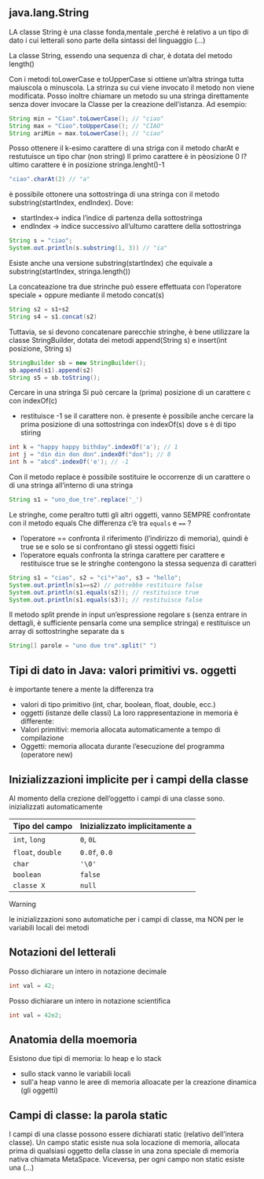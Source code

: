 ## java.lang.String 
LA classe String è una classe fonda,mentale ,perché è relativo a un tipo di dato i cui letterali sono parte della sintassi del linguaggio (…)

La classe String, essendo una sequenza di char, è dotata del metodo length()

Con i metodi toLowerCase e toUpperCase si ottiene un’altra stringa tutta maiuscola o minuscola. La strinza su cui viene invocato il metodo non viene modificata. Posso inoltre chiamare un metodo su una stringa direttamente senza dover invocare la Classe per la creazione dell’istanza.
Ad esempio:
```java
String min = "Ciao".toLowerCase(); // "ciao"
String max = "Ciao".toUpperCase(); // "CIAO"
String ariMin = max.toLowerCase(); // "ciao"
```

Posso ottenere il k-esimo carattere di una striga con il metodo charAt e restutuisce un tipo char (non string)
Il primo carattere è in pèosizione 0
l?ultimo carattere è in posizione stringa.lenght()-1
```java
"ciao".charAt(2) // "a"
```

è possibile ottonere una sottostringa di una stringa con il metodo substring(startIndex, endIndex). Dove:
- startIndex→ indica l’indice di partenza della sottostringa
- endIndex → indice successivo all’ultumo carattere della sottostringa
```java
String s = "ciao";
System.out.println(s.substring(1, 3)) // "ia"
```
Esiste anche una versione substring(startIndex) che equivale a substring(startIndex, stringa.length())

La concateazione tra due strinche può essere effettuata con l’operatore speciale + oppure mediante il metodo concat(s)
```java
String s2 = s1+s2
String s4 = s1.concat(s2)
```
Tuttavia, se si devono concatenare parecchie stringhe, è bene utilizzare la classe StringBuilder, dotata dei metodi append(String s) e insert(int posizione, String s)
```java
StringBuilder sb = new StringBuilder();
sb.append(s1).append(s2)
String s5 = sb.toString();
```

Cercare in una stringa
Si può cercare la (prima) posizione di un carattere c con indexOf(c)
- restituisce -1 se il carattere non. è presente
è possibile anche cercare la prima posizione di una sottostringa con indexOf(s) dove s è di tipo stiring
```java
int k = "happy happy bithday".indexOf('a'); // 1
int j = "din din don don".indexOf("don"); // 8
int h = "abcd".indexOf('e'); // -1
```

Con il metodo replace è possibile sostituire le occorrenze di un carattere o di una stringa all’interno di una stringa
```java
String s1 = "uno_due_tre".replace('_')
```

Le stringhe, come peraltro tutti gli altri oggetti, vanno SEMPRE confrontate con il metodo equals
Che differenza c’è tra `equals` e `==` ?
- l’operatore == confronta il riferimento (l’indirizzo di memoria), quindi è true se e solo se si confrontano gli stessi oggetti fisici
- l’operatore equals confronta la stringa carattere per carattere e restituisce true se le stringhe contengono la stessa sequenza di caratteri
```java
String s1 = "ciao", s2 = "ci"+"ao", s3 = "hello";
System.out.println(s1==s2) // potrebbe restituire false
System.out.println(s1.equals(s2)); // restituisce true
System.out.println(s1.equals(s3)); // restituisce false
```

Il metodo split prende in input un’espressione regolare s (senza entrare in dettagli, è sufficiente pensarla come una semplice stringa) e restituisce un array di sottostringhe separate da s
```java
String[] parole = "uno due tre".split(" ")
```

## Tipi di dato in Java: valori primitivi vs. oggetti
è importante tenere a mente la differenza tra
- valori di tipo primitivo (int, char, boolean, float, double, ecc.)
- oggetti (istanze delle classi)
La loro rappresentazione in memoria è differente:
- Valori primitivi: memoria allocata automaticamente a tempo di compilazione
- Oggetti: memoria allocata durante l’esecuzione del programma (operatore new)

## Inizializzazioni implicite per i campi della classe
Al momento della crezione dell’oggetto i campi di una classe sono. inizializzati automaticamente

| Tipo del campo    | Inizializzato implicitamente a |
| ----------------- | ------------------------------ |
| `int`, `long`     | `0`, `0L`                      |
| `float`, `double` | `0.0f`, `0.0`                  |
| `char`            | `'\0'`                         |
| `boolean`         | `false`                        |
| `classe X`        | `null`                         |
> [!warning]
> le inizializzazioni sono automatiche per i campi di classe, ma NON per le variabili locali dei metodi


## Notazioni del letterali
Posso dichiarare un intero in notazione decimale
```java
int val = 42;
```

Posso dichiarare un intero in notazione scientifica
```java
int val = 42e2;
```

## Anatomia della moemoria
Esistono due tipi di memoria: lo heap e lo stack
- sullo stack vanno le variabili locali
- sull'a heap vanno le aree di memoria alloacate per la creazione dinamica (gli oggetti)

## Campi di classe: la parola static
I campi di una classe possono essere dichiarati static (relativo dell’intera classe). Un campo static esiste nua sola locazione di memoria, allocata prima di qualsiasi oggetto della classe in una zona speciale di memoria nativa chiamata MetaSpace. Viceversa, per ogni campo non static esiste una (…)

